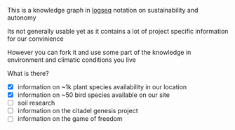 This is a knowledge graph in [logseq](https://logseq.com/) notation on sustainability and autonomy

Its not generally usable yet as it contains a lot of project specific information for our convinience

However you can fork it and use some part of the knowledge in environment and climatic conditions you live

What is there?

- [x] information on ~1k plant species availability in our location
- [x] information on ~50 bird species available on our site
- [ ] soil research
- [ ] information on the citadel genesis project
- [ ] information on the game of freedom
